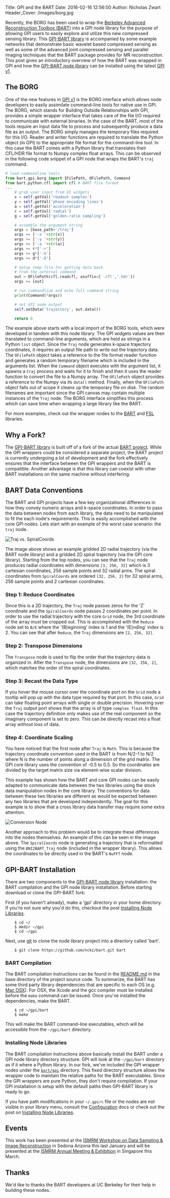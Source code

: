 Title: GPI and the BART
Date: 2016-02-16 12:56:00
Author: Nicholas Zwart
Header_Cover: /images/borg.jpg

Recently, the BORG has been used to wrap the <a
href="http://mrirecon.github.io/bart/" target="_blank">Berkeley Advanced
Reconstruction Toolbox (BART)</a> into a GPI node library for the purpose of
allowing GPI users to easily explore and utilize this new compressed sensing
library.  This <a href="https://github.com/nckz/bart/blob/master/gpi/README.md"
target="_blank">GPI-BART library</a> is accompanied by some example networks
that demonstrate basic wavelet based compressed sensing as well as some of the
advanced joint compressed sensing and parallel imaging techniques that the BART
package provides for MR reconstruction.  This post gives an introductory
overview of how the BART was wrapped in GPI and how the <a
href="https://github.com/nckz/bart/blob/master/gpi/README.md"
target="_blank">GPI-BART node library</a> can be installed using the latest <a
href="http://dev.gpilab.com" target="_blank">GPI v1</a>.

## The BORG
One of the new features in <a href="/downloads" target="_blank">GPI
v1</a> is the BORG interface which allows node developers to easily assimilate
command-line tools for native use in GPI.  The BORG, which stands for Building
Outside Relationships with GPI, provides a simple wrapper interface that takes
care of the file I/O required to communicate with external binaries.  In the
case of the BART, most of the tools require an input data file to process and
subsequently produce a data file as an output.  The BORG simply manages the
temporary files required for this I/O.  Reader and writer functions are
required to translate the Python object (in GPI) to the appropriate file format
for the command-line tool.  In this case the BART comes with a Python library
that translates their CFL/HDR file format to Numpy complex float arrays.  This
can be observed in the following code snippet of a GPI node that wraps the
BART's `traj` command.

```python
# load commandline tools
from bart.gpi.borg import IFilePath, OFilePath, Command
from bart.python.cfl import cfl # BART file format
...
    # grab user input from UI widgets
    x = self.getVal('readout samples')
    y = self.getVal('phase encoding lines')
    a = self.getVal('acceleration')
    r = self.getVal('radial')
    g = self.getVal('golden-ratio sampling')

    # assemble the argument string
    args = [base_path+'/traj']
    args += ['-x '+str(x)]
    args += ['-y '+str(y)]
    args += ['-a '+str(a)]
    args += r*['-r']
    args += g*['-G']
    args += d*['-D']

    # setup temp file for getting data back
    # from the external command
    out = OFilePath(cfl.readcfl, asuffix=['.cfl','.hdr'])
    args += [out]

    # run commandline and echo full command string
    print(Command(*args))

    # set GPI node output
    self.setData('trajectory', out.data())

    return 0
```


The example above starts with a local import of the BORG tools, which were
developed in tandem with this node library.  The GPI widgets values are then
translated to command-line arguments, which are held as strings in a Python
`list` object.  Since the `Traj` node generates k-space trajectory coordinates,
it requires an output file path to write out the trajectory data.  The
`OFilePath` object takes a reference to the file format reader function and
generates a random temporary filename which is included in the arguments list.
When the `Command` object executes with the argument list, it spawns a `traj`
process and waits for it to finish and then it uses the reader function to
convert the file to a Numpy array.  The `OFilePath` object provides a reference
to the Numpy via its `data()` method.  Finally, when the `OFilePath` object
falls out of scope it cleans up the temporary file on disk.  The random
filenames are important since the GPI canvas may contain multiple instances of
the `Traj` node.  The BORG interface simplifies this process which can save
time when wrapping a large library like the BART.

For more examples, check out the wrapper nodes to the
[BART](https://github.com/nckz/bart/tree/master/gpi) and
[FSL](https://github.com/aganders3/gpi-neurotools/tree/master/FSL/GPI)
libraries.

## Why a Fork?
The <a href="https://github.com/nckz/bart/blob/master/gpi/README.md"
target="_blank">GPI-BART library</a> is built off of a fork of the actual <a
href="http://mrirecon.github.io/bart/" target="_blank">BART project</a>.  While
the GPI wrappers could be considered a separate project, the BART project is
currently undergoing a lot of development and the fork effectively ensures that
the interface between the GPI wrappers and the BART is compatible.  Another
advantage is that this library can coexist with other BART installations on the
same machine without interfering.

## BART Data Conventions
The BART and GPI projects have a few key organizational differences in how they
convey numeric arrays and k-space coordinates.  In order to pass the data
between nodes from each library, the data need to be manipulated to fit the
each node's requirements. This is easily accomplished with the core GPI nodes.
Lets start with an example of the worst case scenario: the `traj` node.

![Traj vs. SpiralCoords](http://gpilab.com/wp-content/uploads/2016/02/BARTDataConvention.png)

The image above shows an example gridded 2D radial trajectory (via the BART
node library) and a gridded 2D spiral trajectory (via the GPI core library).
Starting from the top nodes, you can see that the `Traj` node produces radial
coordinates with dimensions `[3, 256, 32]` which is 3 cartesian coordinates,
256 sample points and 32 radial arms.  The spiral coordinates from
`SpiralCoords` are ordered `[32, 256, 2]` for 32 spiral arms, 256 sample points
and 2 cartesian coordinates.

### Step 1: Reduce Coordinates
Since this is a 2D trajectory, the `Traj` node passes zeros for the 'Z'
coordinate and the `SpiralCoords` node passes 2 coordinates per point.  In
order to use the radial trajectory with the core `Grid` node, the 3rd
coordinate of the array must be cropped out.  This is accomplished with the
`Reduce` node set to `B/E` where the '(B)eginning' index is 1 and the
'(E)nding' index is 2.  You can see that after `Reduce`, the `Traj` dimensions
are `[2, 256, 32]`.

### Step 2: Transpose Dimensions
The `Transpose` node is used to flip the order that the trajectory data is
organized in. After the `Transpose` node, the dimensions are `[32, 256, 2]`,
which matches the order of the spiral coordinates.

### Step 3: Recast the Data Type
If you hover the mouse cursor over the coordinate port on the `Grid` node a
tooltip will pop up with the data type required by that port. In this case,
`Grid` can take floating point arrays with single or double precision.
Hovering over the `Traj` output port shows that the array is of type `complex
float`.  In this case the trajectory definition only makes use of the real
component so the imaginary component is set to zero.  This can be directly
recast into a float array without loss of data.

### Step 4: Coordinate Scaling
You have noticed that the first node after `Traj` is `Math`.  This is because
the trajectory coordinate convention used in the BART is from N/2-1 to N/2
where N is the number of points along a dimension of the grid matrix.  The GPI
core library uses the convention of -0.5 to 0.5.  So the coordinates are
divided by the target matrix size via element-wise scalar division.

This example has shown how the BART and core GPI nodes can be easily adapted to
communicate data between the two libraries using the stock data manipulation
nodes in the core library.  The conventions for data between these two
libraries are different as would be expected between any two libraries that are
developed independently.  The goal for this example is to show that a cross
library data transfer may require some extra attention.

![Conversion Node](http://gpilab.com/wp-content/uploads/2016/02/BARTDataConvention_BNI2BART.png)

Another approach to this problem would be to integrate these differences into
the nodes themselves.  An example of this can be seen in the image above.  The
`SpiralCoords` node is generating a trajectory that is reformatted using the
`BNI2BART_Traj` node (included in the wrapper library).  This allows the
coordinates to be directly used in the BART's `NuFFT` node.

## GPI-BART Installation
There are two components to the <a
href="https://github.com/nckz/bart/blob/master/gpi/README.md"
target="_blank">GPI-BART node library</a> installation: the BART compilation
and the GPI node library installation.  Before starting download or clone the
GPI-BART fork:

First (if you haven't already), make a 'gpi' directory in your home directory.
If you're not sure why you'd do this, checkout the post [Installing Node
Libraries](/2015/06/30/Installing-Node-Libraries).

```
    $ cd ~/
    $ mkdir ~/gpi
    $ cd ~/gpi
```

Next, use [git](https://git-scm.com/) to clone the node library project into a
directory called 'bart'.

```
    $ git clone https://github.com/nckz/bart.git bart
```

### BART Compilation
The BART compilation instructions can be found in the
[README.md](https://github.com/nckz/bart#22-downloading-and-compilation) in the
base directory of the project source code.  To summarize, the BART has some
third party library dependencies that are specific to each OS (e.g. [Mac
OSX](https://github.com/nckz/bart#212-mac-os-x)).  For OSX, the Xcode and the
gcc compiler must be installed before the `make` command can be issued.  Once
you've installed the dependencies, make the BART.

```
    $ cd ~/gpi/bart
    $ make
```

This will make the BART command-line executables, which will be accessible from
the `~/gpi/bart` directory.

### Installing Node Libraries
The BART compilation instructions above basically install the BART under a GPI
node library directory structure.  GPI will look at the `~/gpi/bart` directory
as if it where a Python library.  In our fork, we've included the GPI wrapper
nodes under the [`bart/gpi`](https://github.com/nckz/bart/tree/master/gpi)
directory. This fixed directory structure allows the wrapper code to maintain
the relative paths for the BART executables.  Since the GPI wrappers are pure
Python, they don't require compilation. If your GPI installation is setup with
the default paths then GPI-BART library is ready to go.

If you have path modifications in your `~/.gpirc` file or the nodes are not
visible in your library menu, consult the
[Configuration](http://docs.gpilab.com/en/develop/config.html) docs or check out the
post on [Installing Node
Libraries](/2015/06/30/Installing-Node-Libraries).

## Events
This work has been presented at the [ISMRM Workshop on Data Sampling & Image
Reconstruction](http://www.ismrm.org/workshops/Data16/) in Sedona Arizona this
last January and will be presented at the [ISMRM Annual Meeting &
Exhibition](http://www.ismrm.org/2016-annual-meeting-exhibition/) in Singapore
this March.

## Thanks
We'd like to thanks the BART developers at UC Berkeley for their help in
building these nodes.
